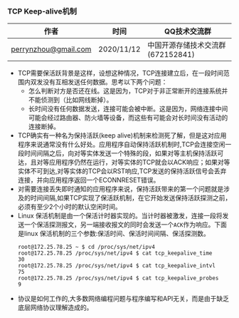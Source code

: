 
### TCP Keep-alive机制

| 作者 | 时间 |QQ技术交流群 |
| ------ | ------ |------ |
| perrynzhou@gmail.com |2020/11/12 |中国开源存储技术交流群(672152841) |

- TCP需要保活跃背景是这样，设想这种情况，TCP连接建立后，在一段时间范围内双发没有互相发送任何数据。思考以下两个问题：
	- 怎么判断对方是否还在线。这是因为，TCP对于非正常断开的连接系统并不能侦测到（比如网线断掉）。
	- 长时间没有任何数据发送，连接可能会被中断。这是因为，网络连接中间可能会经过路由器、防火墙等设备，而这些有可能会对长时间没有活动的连接断掉。
- TCP确实有一种名为保持活跃(keep alive)机制来检测死了解，但是这对应用程序来说通常没有什么好处。应用程序自动保持活跃机制时,TCP会连接空闲一段时间间隔之后，向对等实体发送一个特殊的段，如果对等主机保持活跃可达，且对等应用程序仍然在运行，对等实体的TCP就会以ACK响应；如果对等实体不可到达,对等实体的TCP会以RST响应,TCP发送的保持活跃信号会丢弃连接，并向应用程序返回一个ECONNRESET错误。
- 对需要连接丢失即时通知的应用程序来说，保持活跃带来的第一个问题就是涉及的时间间隔,如果TCP实现了保活跃机制，在它开始发送保持活跃探测之前，必须有至少2个小时的默认空闲时间。
- Linux 保活机制是由一个保活计时器实现的。当计时器被激发，连接一段将发送一个保活探测报文，另一端接收报文的同时会发送一个`ACK`作为响应。下面是linux 保活机制的三个参数:保活时间、保活时间间隔、保活探测数。
  ```
  root@172.25.78.25 ~ $ cd /proc/sys/net/ipv4
  root@172.25.78.25 /proc/sys/net/ipv4 $ cat tcp_keepalive_time   
  30
  root@172.25.78.25 /proc/sys/net/ipv4 $ cat tcp_keepalive_intvl  
  75
  root@172.25.78.25 /proc/sys/net/ipv4 $ cat tcp_keepalive_probes 
  9
  ```
- 协议是如何工作的,大多数网络编程问题与程序编写和API无关，而是由于缺乏底层网络协议理解造成的。